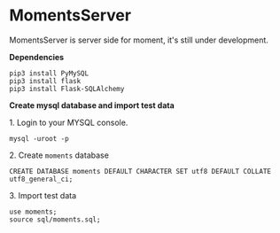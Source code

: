 # MomentsServer
MomentsServer is server side for moment, it's still under development.

**Dependencies**

    pip3 install PyMySQL
    pip3 install flask
    pip3 install Flask-SQLAlchemy

**Create mysql database and import test data**

1\. Login to your MYSQL console.

    mysql -uroot -p

2\. Create `moments` database

    CREATE DATABASE moments DEFAULT CHARACTER SET utf8 DEFAULT COLLATE utf8_general_ci;

3\. Import test data

    use moments;
    source sql/moments.sql;



